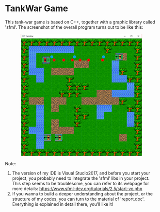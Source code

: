 # TankWar Game
  This tank-war game is based on C++, together with a graphic library called 'sfml'. The screenshot of the overall program turns out to be like this:

<div align=center><img width="400" height="400" src="https://github.com/Kobeyond/TankWar-Game/blob/master/tankwar.png"/></div>
 

Note:
1. The version of my IDE is Visual Studio2017, and before you start your project, you probably need to integrate the 'sfml' libs in your project. This step seems to be troublesome, you can refer to its webpage for more details: https://www.sfml-dev.org/tutorials/2.5/start-vc.php
2. If you wanna to build a deeper understanding about the project, or the structure of my codes, you can turn to the material of 'report.doc'. Everything is explained in detail there, you'll like it! 
